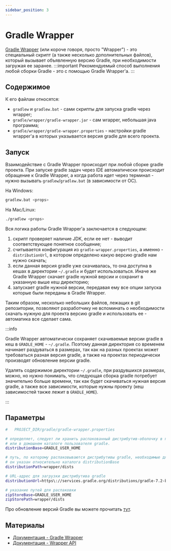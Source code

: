 ```yaml
---
sidebar_position: 3
---
```


# Gradle Wrapper

[Gradle Wrapper](https://docs.gradle.org/current/userguide/gradle_wrapper.html) (или короче говоря, просто "Wrapper") - это специальный скрипт (а также несколько дополнительных файлов), который вызывает объявленную версию Gradle, при необходимости загружая ее заранее.
:::important
Рекомендуемый способ выполнения любой сборки Gradle - это с помощью Gradle Wrapper'а.
:::

## Содержимое

К его файлам относятся:

- `gradlew` и `gradlew.bat` - сами скрипты для запуска gradle через wrapper;
- `gradle/wrapper/gradle-wrapper.jar` - сам wrapper, небольшая java программа;
- `gradle/wrapper/gradle-wrapper.properties` - настройки gradle wrapper'а в которых указывается версия gradle для всего проекта.

## Запуск

Взаимодействие с Gradle Wrapper происходит при любой сборке gradle проекта. При запуске gradle задач через IDE автоматически происходит обращение к Gradle Wrapper, а когда работа идет через терминал - нужно вызывать `gradlew`/`gradlew.bat` (в зависимости от ОС).

На Windows:

```bash
gradlew.bat <props>
```

На Mac/Linux:
```bash
./gradlew <props>
```

Вся логика работы Gradle Wrapper'а заключается в следующем:

1. скрипт проверяет наличие JDK, если ее нет - выводит соответствующее понятное сообщение;
2. считывается конфигурация из `gradle-wrapper.properties`, а именно - `distributionUrl`, в котором определено какую версию gradle нам нужно скачать;
3. если данная версия gradle уже скачивалась, то она доступна в кешах в директории `~/.gradle` и будет использоваться. Иначе же Gradle Wrapper скачает gradle нужной версии и сохранит в указанную выше кеш директорию;
4. запускает gradle нужной версии, передавая ему все опции запуска которые были переданы в Gradle Wrapper.

Таким образом, несколько небольших файлов, лежащих в git репозитории, позволяют разработчику не вспоминать о необходимости скачать нужную для проекта версию gradle и использовать ее - автоматика все сделает сама.

:::info

Gradle Wrapper автоматически сохраняет скачиваемые версии gradle в кеш в `GRADLE_HOME` - `~/.gradle`. Поэтому данная директория со временем начинает раздуваться в размерах, так как на разных проектах может требоваться разная версия gradle, а также на проектах периодически производят обновление версии gradle. 

Удалять содержимое директории `~/.gradle`, при раздувшихся размерах, можно, но нужно понимать, что следующая сборка gradle потребует значительно больше времени, так как будет скачиваться нужная версия gradle, а также все зависимости, которые нужны проекту (кеш зависимостей также лежит в `GRADLE_HOME`).

:::

## Параметры


```bash
#   PROJECT_DIR/gradle/gradle-wrapper.properties

# определяет, следует ли хранить распакованный дистрибутив-оболочку в проекте 
# или в домашнем каталоге пользователя gradle.
distributionBase=GRADLE_USER_HOME

# путь, по которому распаковываются дистрибутивы gradle, необходимые для оболочки
# он указан относительно каталога distributionBase
distributionPath=wrapper/dists

# URL-адрес для загрузки дистрибутива gradle
distributionUrl=https\://services.gradle.org/distributions/gradle-7.2-bin.zip

# указание путей для распаковки
zipStoreBase=GRADLE_USER_HOME
zipStorePath=wrapper/dists
```

Про обновление версий Gradle вы можете прочитать [тут](/learning/gradle/updating-versions#gradle).

## Материалы

- [Документация - Gradle Wrapper](https://docs.gradle.org/current/userguide/gradle_wrapper.html)
- [Документация - Wrapper API](https://docs.gradle.org/current/dsl/org.gradle.api.tasks.wrapper.Wrapper.html)